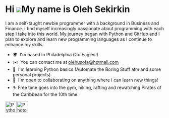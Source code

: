 Hi ![](https://user-images.githubusercontent.com/18350557/176309783-0785949b-9127-417c-8b55-ab5a4333674e.gif)My name is Oleh Sekirkin
=====================================================================================================================================

I am a self-taught newbie programmer with a background in Business and Finance. I find myself increasingly passionate about programming with each step I take into this world. My journey began with Python and GitHub and I plan to explore and learn new programming languages as I continue to enhance my skills.

*   🌍  I'm based in Philadelphia (Go Eagles!)
*   ✉️  You can contact me at [olehusofa@hotmail.com](mailto:olehusofa@hotmail.com)
*   🧠  I'm learning Python basics (Automate the Boring Stuff atm and some personal projects)
*   🤝  I'm open to collaborating on anything where I can learn new things!
*   ⛷️  Free time goes into the gym, hiking, rafting and rewatching Pirates of the Caribbean for the 10th time
<p align="left">
<a href="https://www.python.org/" target="_blank" rel="noreferrer"><img src="https://raw.githubusercontent.com/danielcranney/readme-generator/main/public/icons/skills/python-colored.svg" width="36" height="36" alt="Python" /></a><a href="https://www.adobe.com/uk/products/photoshop.html" target="_blank" rel="noreferrer"><img src="https://raw.githubusercontent.com/danielcranney/readme-generator/main/public/icons/skills/photoshop-colored.svg" width="36" height="36" alt="Photoshop" /></a>
                    </p>
                    
